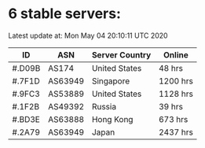 # 6 stable servers:

Latest update at: Mon May 04 20:10:11 UTC 2020

| ID | ASN | Server Country | Online |
| -- | --- | -------------- | ------ |
| #.D09B | AS174 | United States | 48 hrs |
| #.7F1D | AS63949 | Singapore | 1200 hrs |
| #.9FC3 | AS53889 | United States | 1128 hrs |
| #.1F2B | AS49392 | Russia | 39 hrs |
| #.BD3E | AS63888 | Hong Kong | 673 hrs |
| #.2A79 | AS63949 | Japan | 2437 hrs |

